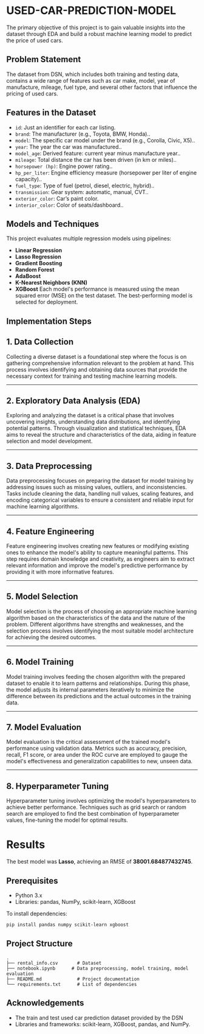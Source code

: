 # USED-CAR-PREDICTION-MODEL
The primary objective of this project is to gain valuable insights into the dataset through EDA and build a robust machine learning model to predict the price of used cars.
## Problem Statement
The dataset from DSN, which includes both training and testing data, contains a wide range of features such as car make, model, year of manufacture, mileage, fuel type, and several other factors that influence the pricing of used cars.
## Features in the Dataset
- `id`: Just an identifier for each car listing.
- `brand`: The manufacturer (e.g., Toyota, BMW, Honda)..
- `model`: The specific car model under the brand (e.g., Corolla, Civic, X5)..
- `year`: The year the car was manufactured..
- `model_age`: Derived feature: current year minus manufacture year..
- `mileage`: Total distance the car has been driven (in km or miles)..
- `horsepower (hp)`: Engine power rating..
- `hp_per_liter`: Engine efficiency measure (horsepower per liter of engine capacity)..
- `fuel_type`: Type of fuel (petrol, diesel, electric, hybrid)..
- `transmission`: Gear system: automatic, manual, CVT..
- `exterior_color`: Car’s paint color.
- `interior_color`: Color of seats/dashboard..
## Models and Techniques
This project evaluates multiple regression models using pipelines:
- **Linear Regression**
- **Lasso Regression**
- **Gradient Boosting**
- **Random Forest**
- **AdaBoost**
- **K-Nearest Neighbors (KNN)**
- **XGBoost**
Each model's performance is measured using the mean squared error (MSE) on the test dataset. The best-performing model is selected for deployment.
## Implementation Steps
## 1. Data Collection  
Collecting a diverse dataset is a foundational step where the focus is on gathering comprehensive information relevant to the problem at hand. This process involves identifying and obtaining data sources that provide the necessary context for training and testing machine learning models.  

---

## 2. Exploratory Data Analysis (EDA)  
Exploring and analyzing the dataset is a critical phase that involves uncovering insights, understanding data distributions, and identifying potential patterns. Through visualization and statistical techniques, EDA aims to reveal the structure and characteristics of the data, aiding in feature selection and model development.  

---

## 3. Data Preprocessing  
Data preprocessing focuses on preparing the dataset for model training by addressing issues such as missing values, outliers, and inconsistencies. Tasks include cleaning the data, handling null values, scaling features, and encoding categorical variables to ensure a consistent and reliable input for machine learning algorithms.  

---

## 4. Feature Engineering  
Feature engineering involves creating new features or modifying existing ones to enhance the model's ability to capture meaningful patterns. This step requires domain knowledge and creativity, as engineers aim to extract relevant information and improve the model's predictive performance by providing it with more informative features.  

---

## 5. Model Selection  
Model selection is the process of choosing an appropriate machine learning algorithm based on the characteristics of the data and the nature of the problem. Different algorithms have strengths and weaknesses, and the selection process involves identifying the most suitable model architecture for achieving the desired outcomes.  

---

## 6. Model Training  
Model training involves feeding the chosen algorithm with the prepared dataset to enable it to learn patterns and relationships. During this phase, the model adjusts its internal parameters iteratively to minimize the difference between its predictions and the actual outcomes in the training data.  

---

## 7. Model Evaluation  
Model evaluation is the critical assessment of the trained model's performance using validation data. Metrics such as accuracy, precision, recall, F1 score, or area under the ROC curve are employed to gauge the model's effectiveness and generalization capabilities to new, unseen data.  

---

## 8. Hyperparameter Tuning  
Hyperparameter tuning involves optimizing the model's hyperparameters to achieve better performance. Techniques such as grid search or random search are employed to find the best combination of hyperparameter values, fine-tuning the model for optimal results.  

# Results
The best model was **Lasso**, achieving an RMSE of **38001.684877432745**.
## Prerequisites
- Python 3.x
- Libraries: pandas, NumPy, scikit-learn, XGBoost

To install dependencies:
```bash
pip install pandas numpy scikit-learn xgboost
```
## Project Structure
```
.
├── rental_info.csv       # Dataset
├── notebook.ipynb      # Data preprocessing, model training, model evaluation
├── README.md             # Project documentation
└── requirements.txt      # List of dependencies
```
## Acknowledgements
- The train and test used car prediction dataset provided by the DSN
- Libraries and frameworks: scikit-learn, XGBoost, pandas, and NumPy.

